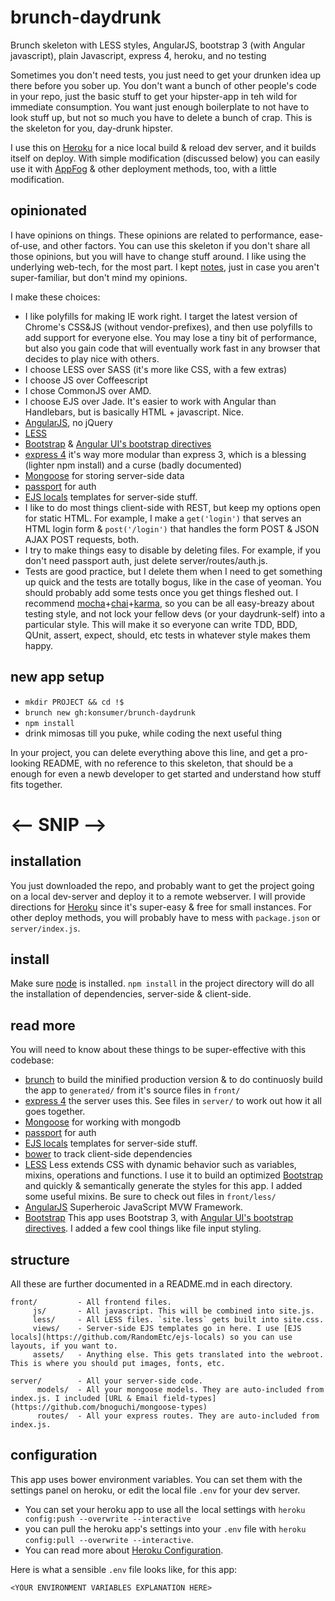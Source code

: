# brunch-daydrunk

Brunch skeleton with LESS styles, AngularJS, bootstrap 3 (with Angular javascript), plain Javascript, express 4, heroku, and no testing

Sometimes you don't need tests, you just need to get your drunken idea up there before you sober up. You don't want a bunch of other people's code in your repo, just the basic stuff to get your hipster-app in teh wild for immediate consumption. You want just enough boilerplate to not have to look stuff up, but not so much you have to delete a bunch of crap. This is the skeleton for you, day-drunk hipster.

I use this on [Heroku](http://www.heroku.com/) for a nice local build & reload dev server, and it builds itself on deploy. With simple modification (discussed below) you can easily use it with [AppFog](https://www.appfog.com/) & other deployment methods, too, with a little modification.

## opinionated

I have opinions on things. These opinions are related to performance, ease-of-use, and other factors. You can use this skeleton if you don't share all those opinions, but you will have to change stuff around. I like using the underlying web-tech, for the most part. I kept [notes](https://github.com/konsumer/brunch-daydrunk/wiki/Dev-Notes), just in case you aren't super-familiar, but don't mind my opinions.

I make these choices:

*  I like polyfills for making IE work right. I target the latest version of Chrome's CSS&JS (without vendor-prefixes), and then use polyfills to add support for everyone else. You may lose a tiny bit of performance, but also you gain code that will eventually work fast in any browser that decides to play nice with others.
*  I choose LESS over SASS (it's more like CSS, with a few extras)
*  I choose JS over Coffeescript
*  I chose CommonJS over AMD.
*  I choose EJS over Jade. It's easier to work with Angular than Handlebars, but is basically HTML + javascript. Nice.
*  [AngularJS](https://angularjs.org/), no jQuery
*  [LESS](http://lesscss.org/)
*  [Bootstrap](http://getbootstrap.com/) & [Angular UI's bootstrap directives](http://angular-ui.github.io/bootstrap/)
*  [express 4](http://expressjs.com/) it's way more modular than express 3, which is a blessing (lighter npm install) and a curse (badly documented)
*  [Mongoose](http://mongoosejs.com/) for storing server-side data
*  [passport](http://passportjs.org/) for auth
*  [EJS locals](https://github.com/RandomEtc/ejs-locals) templates for server-side stuff.
*  I like to do most things client-side with REST, but keep my options open for static HTML. For example, I make a `get('login')` that serves an HTML login form & `post('/login')` that handles the form POST & JSON AJAX POST requests, both.
*  I try to make things easy to disable by deleting files. For example,  if you don't need passport auth, just delete server/routes/auth.js.
*  Tests are good practice, but I delete them when I need to get something up quick and the tests are totally bogus, like in the case of yeoman. You should probably add some tests once you get things fleshed out. I recommend [mocha](http://visionmedia.github.io/mocha/)+[chai](http://chaijs.com/)+[karma](http://karma-runner.github.io/), so you can be all easy-breazy about testing style, and not lock your fellow devs (or your daydrunk-self) into a particular style. This will make it so everyone can write TDD, BDD, QUnit, assert, expect, should, etc tests in whatever style makes them happy.

## new app setup

*  `mkdir PROJECT && cd !$`
*  `brunch new gh:konsumer/brunch-daydrunk`
*  `npm install`
*  drink mimosas till you puke, while coding the next useful thing

In your project, you can delete everything above this line, and get a pro-looking README, with no reference to this skeleton, that should be a enough for even a newb developer to get started and understand how stuff fits together.

# <-- SNIP -->

## installation

You just downloaded the repo, and probably want to get the project going on a local dev-server and deploy it to a remote webserver.  I will provide directions for [Heroku](http://www.heroku.com/) since it's super-easy & free for small instances. For other deploy methods, you will probably have to mess with `package.json` or `server/index.js`.

## install

Make sure [node](http://nodejs.org/) is installed. `npm install` in the project directory will do all the installation of dependencies, server-side & client-side.

## read more

You will need to know about these things to be super-effective with this codebase:

*  [brunch](http://brunch.io/) to build the minified production version & to do continuosly build the app to `generated/` from it's source files in `front/`
*  [express 4](http://expressjs.com/) the server uses this. See files in `server/` to work out how it all goes together.
*  [Mongoose](http://mongoosejs.com/) for working with mongodb
*  [passport](http://passportjs.org/) for auth
*  [EJS locals](https://github.com/RandomEtc/ejs-locals) templates for server-side stuff.
*  [bower](http://bower.io/) to track client-side dependencies
*  [LESS](http://lesscss.org/) Less extends CSS with dynamic behavior such as variables, mixins, operations and functions. I use it to build an optimized [Bootstrap](http://getbootstrap.com/) and quickly & semantically generate the styles for this app.  I added some useful mixins. Be sure to check out files in `front/less/`
*  [AngularJS](https://angularjs.org/) Superheroic JavaScript MVW Framework.
*  [Bootstrap](http://getbootstrap.com/) This app uses Bootstrap 3, with [Angular UI's bootstrap directives](http://angular-ui.github.io/bootstrap/). I added a few cool things like file input styling.

## structure

All these are further documented in a README.md in each directory.

```
front/         - All frontend files.
	 js/       - All javascript. This will be combined into site.js.
	 less/     - All LESS files. `site.less` gets built into site.css.
	 views/    - Server-side EJS templates go in here. I use [EJS locals](https://github.com/RandomEtc/ejs-locals) so you can use layouts, if you want to.
	 assets/   - Anything else. This gets translated into the webroot. This is where you should put images, fonts, etc.

server/        - All your server-side code.
	  models/  - All your mongoose models. They are auto-included from index.js. I included [URL & Email field-types](https://github.com/bnoguchi/mongoose-types)
	  routes/  - All your express routes. They are auto-included from index.js.
```

## configuration

This app uses bower environment variables. You can set them with the settings panel on heroku, or edit the local file `.env` for your dev server.

*  You can set your heroku app to use all the local settings with `heroku config:push --overwrite --interactive`
*  you can pull the heroku app's settings into  your `.env` file with `heroku config:pull --overwrite --interactive`.
*  You can read more about [Heroku Configuration](https://devcenter.heroku.com/articles/config-vars).

Here is what a sensible `.env` file looks like, for this app:
```
<YOUR ENVIRONMENT VARIABLES EXPLANATION HERE>
```

